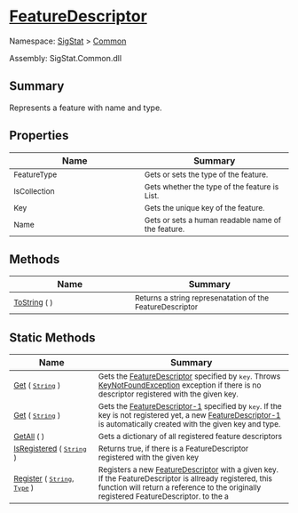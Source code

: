 # [FeatureDescriptor](./FeatureDescriptor.md)

Namespace: [SigStat]() > [Common](./README.md)

Assembly: SigStat.Common.dll

## Summary
Represents a feature with name and type.

## Properties

| Name<div><a href="#"><img width=400></a></div> | Summary<div><a href="#"><img width=475></a></div> | 
| --- | --- | 
| <sub>FeatureType</sub> | <sub>Gets or sets the type of the feature.</sub> | 
| <sub>IsCollection</sub> | <sub>Gets whether the type of the feature is List.</sub> | 
| <sub>Key</sub> | <sub>Gets the unique key of the feature.</sub> | 
| <sub>Name</sub> | <sub>Gets or sets a human readable name of the feature.</sub> | 


## Methods

| Name<div><a href="#"><img width=400></a></div> | Summary<div><a href="#"><img width=475></a></div> | 
| --- | --- | 
| <sub>[ToString](./Methods/FeatureDescriptor--ToString.md) (  )</sub> | <sub>Returns a string represenatation of the FeatureDescriptor</sub> | 


## Static Methods

| Name<div><a href="#"><img width=400></a></div> | Summary<div><a href="#"><img width=475></a></div> | 
| --- | --- | 
| <sub>[Get](./Methods/FeatureDescriptor--Get.md) ( [`String`](https://docs.microsoft.com/en-us/dotnet/api/System.String) )</sub> | <sub>Gets the [FeatureDescriptor](https://github.com/hargitomi97/sigstat/blob/master/docs/md/SigStat/Common/FeatureDescriptor.md) specified by `key`.  Throws [KeyNotFoundException](https://github.com/hargitomi97/sigstat/blob/master/docs/md/System/Collections/Generic/KeyNotFoundException.md) exception if there is no descriptor registered with the given key.</sub> | 
| <sub>[Get](./Methods/FeatureDescriptor--Get.md) ( [`String`](https://docs.microsoft.com/en-us/dotnet/api/System.String) )</sub> | <sub>Gets the [FeatureDescriptor-1](https://github.com/hargitomi97/sigstat/blob/master/docs/md/SigStat/Common/FeatureDescriptor-1.md) specified by `key`.  If the key is not registered yet, a new [FeatureDescriptor-1](https://github.com/hargitomi97/sigstat/blob/master/docs/md/SigStat/Common/FeatureDescriptor-1.md) is automatically created with the given key and type.</sub> | 
| <sub>[GetAll](./Methods/FeatureDescriptor--GetAll.md) (  )</sub> | <sub>Gets a dictionary of all registered feature descriptors</sub> | 
| <sub>[IsRegistered](./Methods/FeatureDescriptor--IsRegistered.md) ( [`String`](https://docs.microsoft.com/en-us/dotnet/api/System.String) )</sub> | <sub>Returns true, if there is a FeatureDescriptor registered with the given key</sub> | 
| <sub>[Register](./Methods/FeatureDescriptor--Register.md) ( [`String`](https://docs.microsoft.com/en-us/dotnet/api/System.String), [`Type`](https://docs.microsoft.com/en-us/dotnet/api/System.Type) )</sub> | <sub>Registers a new [FeatureDescriptor](https://github.com/hargitomi97/sigstat/blob/master/docs/md/SigStat/Common/FeatureDescriptor.md) with a given key.  If the FeatureDescriptor is allready registered, this function will  return a reference to the originally registered FeatureDescriptor.  to the a</sub> | 


